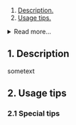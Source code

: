 1.  [ Description. ](#1)
2.  [ Usage tips. ](#2)
<details>
<summary>Read more...</summary>

* 2.1.  [ Special tips. ](#2.1)
</details>    


<a name="1"></a>
## 1. Description
sometext
<a name="2"></a>
## 2. Usage tips
<a name="2.1"></a>
### 2.1 Special tips
    
